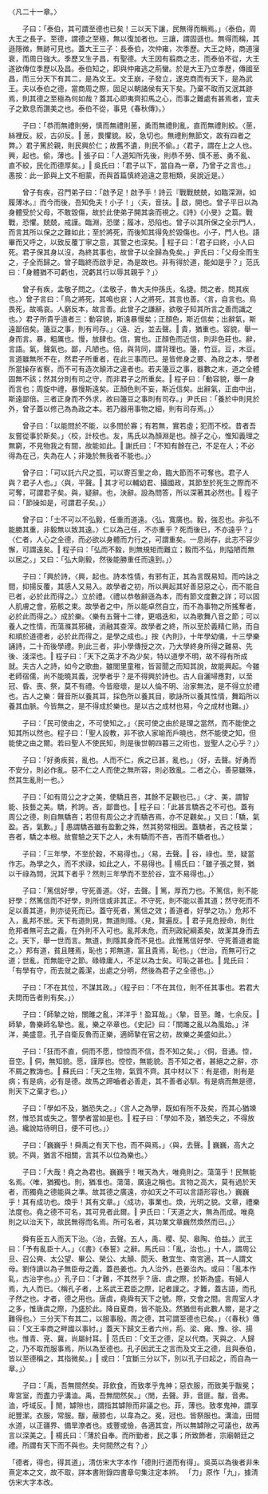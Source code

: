 〈凡二十一章。〉

　　子曰：「泰伯，其可謂至德也已矣！三以天下讓，民無得而稱焉。」〈泰伯，周大王之長子。至德，謂德之至極，無以復加者也。三讓，謂固遜也。無得而稱，其遜隱微，無跡可見也。蓋大王三子：長泰伯，次仲雍，次季歷。大王之時，商道寖衰，而周日強大。季歷又生子昌，有聖德。大王因有翦商之志，而泰伯不從，大王遂欲傳位季歷以及昌。泰伯知之，即與仲雍逃之荊蠻。於是大王乃立季歷，傳國至昌，而三分天下有其二，是為文王。文王崩，子發立，遂克商而有天下，是為武王。夫以泰伯之德，當商周之際，固足以朝諸侯有天下矣。乃棄不取而又泯其跡焉，則其德之至極為何如哉？蓋其心即夷齊扣馬之心，而事之難處有甚焉者，宜夫子之歎息而讚美之也。泰伯不從，事見《春秋傳》。〉

　　子曰：「恭而無禮則勞，慎而無禮則葸，勇而無禮則亂，直而無禮則絞。〈葸，絲裡反。絞，古卯反。‖ 葸，畏懼貌。絞，急切也。無禮則無節文，故有四者之弊。〉君子篤於親，則民興於仁；故舊不遺，則民不偷。」〈君子，謂在上之人也。興，起也。偷，薄也。‖ 張子曰：「人道知所先後，則恭不勞、慎不葸、勇不亂、直不絞，民化而德厚矣。」‖ 吳氏曰：「君子以下，當自為一章，乃曾子之言也。」愚按：此一節與上文不相蒙，而與首篇慎終追遠之意相類，吳說近是。〉

　　曾子有疾，召門弟子曰：「啟予足！啟予手！詩云『戰戰兢兢，如臨深淵，如履薄冰。』而今而後，吾知免夫！小子！」〈夫，音扶。‖ 啟，開也。曾子平日以為身體受於父母，不敢毀傷，故於此使弟子開其衾而視之。《詩》《小旻》之篇。戰戰，恐懼。兢兢，戒謹。臨淵，恐墜；履冰，恐陷也。曾子以其所保之全示門人，而言其所以保之之難如此；至於將死，而後知其得免於毀傷也。小子，門人也。語畢而又呼之，以致反覆丁寧之意，其警之也深矣。‖ 程子曰：「君子曰終，小人曰死。君子保其身以沒，為終其事也，故曾子以全歸為免矣。」尹氏曰：「父母全而生之，子全而歸之。曾子臨終而啟手足，為是故也。非有得於道，能如是乎？」范氏曰：「身體猶不可虧也，況虧其行以辱其親乎？」〉

　　曾子有疾，孟敬子問之。〈孟敬子，魯大夫仲孫氏，名捷。問之者，問其疾也。〉曾子言曰：「鳥之將死，其鳴也哀；人之將死，其言也善。〈言，自言也。鳥畏死，故鳴哀。人窮反本，故言善。此曾子之謙辭，欲敬子知其所言之善而識之也。〉君子所貴乎道者三：動容貌，斯遠暴慢矣；正顏色，斯近信矣；出辭氣，斯遠鄙倍矣。籩豆之事，則有司存。」〈遠、近，並去聲。‖ 貴，猶重也。容貌，舉一身而言。暴，粗厲也。慢，放肆也。信，實也。正顏色而近信，則非色莊也。辭，言語。氣，聲氣也。鄙，凡陋也。倍，與背同，謂背理也。籩，竹豆。豆，木豆。言道雖無所不在，然君子所重者，在此三事而已。是皆修身之要、為政之本，學者所當操存省察，而不可有造次顛沛之違者也。若夫籩豆之事，器數之末，道之全體固無不該；然其分則有司之守，而非君子之所重矣。‖ 程子曰：「動容貌，舉一身而言也；周旋中禮，暴慢斯遠矣。正顏色則不妄，斯近信矣。出辭氣，正由中出，斯遠鄙倍。三者正身而不外求，故曰籩豆之事則有司存。」尹氏曰：「養於中則見於外，曾子蓋以修己為為政之本。若乃器用事物之細，則有司存焉。」〉

　　曾子曰：「以能問於不能，以多問於寡；有若無，實若虛；犯而不校。昔者吾友嘗從事於斯矣。」〈校，計校也。友，馬氏以為顏淵是也。顏子之心，惟知義理之無窮，不見物我之有間，故能如此。‖ 謝氏曰：「不知有餘在己，不足在人；不必得為在己，失為在人；非幾於無我者不能也。」〉

　　曾子曰：「可以託六尺之孤，可以寄百里之命，臨大節而不可奪也。君子人與？君子人也。」〈與，平聲。‖ 其才可以輔幼君、攝國政，其節至於死生之際而不可奪，可謂君子矣。與，疑辭。也，決辭。設為問答，所以深著其必然也。‖ 程子曰：「節操如是，可謂君子矣。」〉

　　曾子曰：「士不可以不弘毅，任重而道遠。〈弘，寬廣也。毅，強忍也。非弘不能勝其重，非毅無以致其遠。〉仁以為己任，不亦重乎？死而後已，不亦遠乎？」〈仁者，人心之全德，而必欲以身體而力行之，可謂重矣。一息尚存，此志不容少懈，可謂遠矣。‖ 程子曰：「弘而不毅，則無規矩而難立；毅而不弘，則隘陋而無以居之。」又曰：「弘大剛毅，然後能勝重任而遠到。」〉

　　子曰：「興於詩，〈興，起也。詩本性情，有邪有正，其為言既易知。而吟詠之間，抑揚反覆，其感人又易入。故學者之初，所以興起其好善惡惡之心，而不能自已者，必於此而得之。〉立於禮。〈禮以恭敬辭遜為本，而有節文度數之詳；可以固人肌膚之會，筋骸之束。故學者之中，所以能卓然自立，而不為事物之所搖奪者，必於此而得之。〉成於樂。〈樂有五聲十二律，更唱迭和，以為歌舞八音之節；可以養人之性情，而蕩滌其邪穢，消融其查滓。故學者之終，所以至於義精仁熟，而自和順於道德者，必於此而得之，是學之成也。」按《內則》，十年學幼儀，十三學樂誦詩，二十而後學禮。則此三者，非小學傳授之次，乃大學終身所得之難易、先後、淺深也。‖ 程子曰：「天下之英才不為少矣，特以道學不明，故不得有所成就。夫古人之詩，如今之歌曲，雖閭里童稚，皆習聞之而知其說，故能興起。今雖老師宿儒，尚不能曉其義，況學者乎？是不得興於詩也。古人自灑埽應對，以至冠、昏、喪、祭，莫不有禮。今皆廢壞，是以人倫不明、治家無法，是不得立於禮也。古人之樂：聲音所以養其耳，採色所以養其目，歌詠所以養其性情，舞蹈所以養其血脈。今皆無之，是不得成於樂也。是以古之成材也易，今之成材也難。」〉

　　子曰：「民可使由之，不可使知之。」〈民可使之由於是理之當然，而不能使之知其所以然也。程子曰：「聖人設教，非不欲人家喻而戶曉也，然不能使之知，但能使之由之爾。若曰聖人不使民知，則是後世朝四暮三之術也，豈聖人之心乎？」〉

　　子曰：「好勇疾貧，亂也。人而不仁，疾之已甚，亂也。」〈好，去聲。好勇而不安分，則必作亂。惡不仁之人而使之無所容，則必致亂。二者之心，善惡雖殊，然其生亂則一也。〉

　　子曰：「如有周公之才之美，使驕且吝，其餘不足觀也已。」〈才、美，謂智能、技藝之美。驕，矜誇。吝，鄙嗇也。‖ 程子曰：「此甚言驕吝之不可也。蓋有周公之德，則自無驕吝；若但有周公之才而驕吝焉，亦不足觀矣。」又曰：「驕，氣盈。吝，氣歉。」‖ 愚謂驕吝雖有盈歉之殊，然其勢常相因。蓋驕者，吝之枝葉；吝者，驕之本根。故嘗驗之天下之人，未有驕而不吝，吝而不驕者也。〉

　　子曰：「三年學，不至於穀，不易得也。」〈易，去聲。‖ 谷，祿也。至，疑當作志。為學之久，而不求祿，如此之人，不易得也。‖ 楊氏曰：「雖子張之賢，猶以干祿為問，況其下者乎？然則三年學而不至於谷，宜不易得也。」〉

　　子曰：「篤信好學，守死善道。〈好，去聲。‖ 篤，厚而力也。不篤信，則不能好學；然篤信而不好學，則所信或非其正。不守死，則不能以善其道；然守死而不足以善其道，則亦徒死而已。蓋守死者，篤信之效；善道者，好學之功。〉危邦不入，亂邦不居。天下有道則見，無道則隱。〈見，賢遍反。‖ 君子見危授命，則仕危邦者無可去之義，在外則不入可也。亂邦未危，而刑政紀綱紊矣，故潔其身而去之。天下，舉一世而言。無道，則隱其身而不見也。此惟篤信好學、守死善道者能之。〉邦有道，貧且賤焉，恥也；邦無道，富且貴焉，恥也。」〈世治，而無可行之道；世亂，而無能守之節。碌碌庸人，不足以為士矣。可恥之甚也。‖ 晁氏曰：「有學有守，而去就之義潔，出處之分明，然後為君子之全德也。」〉

　　子曰：「不在其位，不謀其政。」〈程子曰：「不在其位，則不任其事也。若君大夫問而告者則有矣。」〉

　　子曰：「師摯之始，關雎之亂，洋洋乎！盈耳哉。」〈摯，音至。雎，七余反。‖ 師摯，魯樂師名摯也。亂，樂之卒章也。《史記》曰：「關雎之亂以為風始。」洋洋，美盛意。孔子自衛反魯而正樂，適師摯在官之初，故樂之美盛如此。〉

　　子曰：「狂而不直，侗而不愿，悾悾而不信，吾不知之矣。」〈侗，音通。悾，音空。‖ 侗，無知貌。愿，謹厚也。悾悾，無能貌。吾不知之者，甚絕之之辭，亦不屑之教誨也。‖ 蘇氏曰：「天之生物，氣質不齊。其中材以下：有是德，則有是病；有是病，必有是德。故馬之蹄嚙者必善走，其不善者必馴。有是病而無是德，則天下之棄才也。」〉

　　子曰：「學如不及，猶恐失之。」〈言人之為學，既如有所不及矣，而其心猶竦然，惟恐其或失之。警學者當如是也。‖ 程子曰：「學如不及，猶恐失之，不得放過。纔說姑待明日，便不可也。」〉

　　子曰：「巍巍乎！舜禹之有天下也，而不與焉。」〈與，去聲。‖ 巍巍，高大之貌。不與，猶言不相關，言其不以位為樂也。〉

　　子曰：「大哉！堯之為君也。巍巍乎！唯天為大，唯堯則之。蕩蕩乎！民無能名焉。〈唯，猶獨也。則，猶准也。蕩蕩，廣遠之稱也。言物之高大，莫有過於天者，而獨堯之德能與之準。故其德之廣遠，亦如天之不可以言語形容也。〉巍巍乎！其有成功也。煥乎！其有文章。」〈成功，事業也。煥，光明之貌。文章，禮樂法度也。堯之德不可名，其可見者此爾。‖ 尹氏曰：「天道之大，無為而成。唯堯則之以治天下，故民無得而名焉。所可名者，其功業文章巍然煥然而已。」〉

　　舜有臣五人而天下治。〈治，去聲。五人，禹、稷、契、皋陶、伯益。〉武王曰：「予有亂臣十人。」〈《書》《泰誓》之辭。馬氏曰：「亂，治也。」十人，謂周公旦、召公奭、太公望、畢公、榮公、太顛、閎夭、散宜生、南宮適，其一人謂文母。劉侍讀以為子無臣母之義，蓋邑姜也。九人治外，邑姜治內。或曰：「亂本作乿，古治字也。」〉孔子曰：「才難，不其然乎？唐、虞之際，於斯為盛。有婦人焉，九人而已。〈稱孔子者，上系武王君臣之際，記者謹之。才難，蓋古語，而孔子然之也。才者，德之用也。唐虞，堯舜有天下之號。際，交會之間。言周室人才之多，惟唐虞之際，乃盛於此。降自夏商，皆不能及。然猶但有此數人爾，是才之難得也。〉三分天下有其二，以服事殷。周之德，其可謂至德也已矣。」〈《春秋》傳曰：「文王率商之畔國以事紂。」蓋天下歸文王者六州，荊、梁、雍、豫、徐、揚也。惟青、兗、冀，尚屬紂耳。‖ 范氏曰：「文王之德，足以代商。天與之、人歸之，乃不取而服事焉，所以為至德也。孔子因武王之言而及文王之德，且與泰伯，皆以至德稱之，其指微矣。」‖ 或曰：「宜斷三分以下，別以孔子曰起之，而自為一章。」〉

　　子曰：「禹，吾無間然矣。菲飲食，而致孝乎鬼神；惡衣服，而致美乎黻冕；卑宮室，而盡力乎溝洫。禹，吾無間然矣。」〈閒，去聲。菲，音匪。黻，音弗。洫，呼域反。‖ 閒，罅隙也，謂指其罅隙而非議之也。菲，薄也。致孝鬼神，謂享祀豐潔。衣服，常服。黻，蔽膝也，以韋為之。冕，冠也。皆祭服也。溝洫，田間水道，以正疆界、備旱潦者也。或豐或儉，各適其宜，所以無罅隙之可議也，故再言以深美之。‖ 楊氏曰：「薄於自奉。而所勤者，民之事；所致飾者，宗廟朝廷之禮。所謂有天下而不與也。夫何間然之有？」〉

 「德者，得也，得其道」，清仿宋大字本作「德則行道而有得」。吳英以為後者非朱熹定本之文，故不取，詳本書附錄四書章句集注定本辨。
 「力」原作「九」，據清仿宋大字本改。
